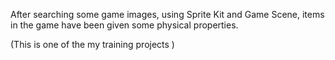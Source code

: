 

After searching some game images,
using Sprite Kit and Game Scene, items in the game have been given some physical properties.


(This is one of the my training projects )
